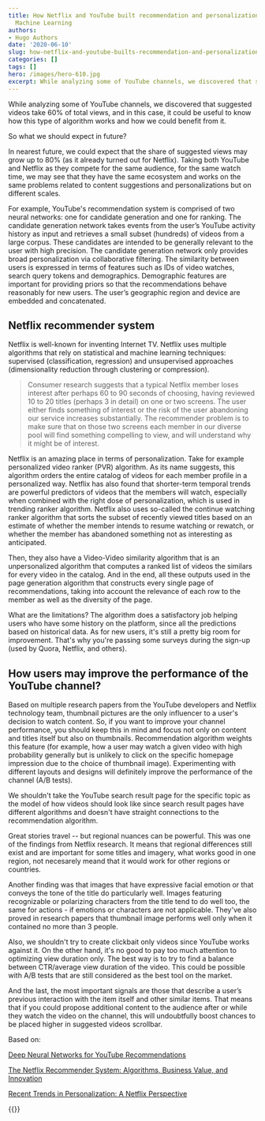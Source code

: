 ```yaml
---
title: How Netflix and YouTube built recommendation and personalization systems with
  Machine Learning
authors: 
- Hugo Authors
date: '2020-06-10'
slug: how-netflix-and-youtube-builts-recommendation-and-personalization-systems-with-machine-learning
categories: []
tags: []
hero: /images/hero-610.jpg
excerpt: While analyzing some of YouTube channels, we discovered that suggested videos take 60% of total views, and in this case, it could be useful to know how this type of algorithm works and how we could benefit from it.
---
```


While analyzing some of YouTube channels, we discovered that suggested videos take 60% of total views, and in this case, it could be useful to know how this type of algorithm works and how we could benefit from it.

So what we should expect in future? 

In nearest future, we could expect that the share of suggested views may grow up to 80% (as it already turned out for Netflix). Taking both YouTube and Netflix as they compete for the same audience, for the same watch time, we may see that they have the same ecosystem and works on the same problems related to content suggestions and personalizations but on different scales. 

For example, YouTube's recommendation system is comprised of two neural networks: one for candidate generation and one for ranking. The candidate generation network takes events from the user’s YouTube activity history as input and retrieves a small subset (hundreds) of videos from a large corpus. These candidates are intended to be generally relevant to the user with high precision. The candidate generation network only provides broad personalization via collaborative filtering. The similarity between users is expressed in terms of features such as IDs of video watches, search query tokens and demographics. Demographic features are important for providing priors so that the recommendations behave reasonably for new users. The user’s geographic region and device are embedded and concatenated. 

## Netflix recommender system

Netflix is well-known for inventing Internet TV. Netflix uses multiple algorithms that rely on statistical and machine learning techniques: supervised (classification, regression) and unsupervised approaches (dimensionality reduction through clustering or compression).

>Consumer research suggests that a typical Netflix member loses interest after perhaps 60 to 90 seconds of choosing, having reviewed 10 to 20 titles (perhaps 3 in detail) on one or two screens. The user either finds something of interest or the risk of the user
abandoning our service increases substantially. The recommender problem is to make sure that on those two screens each member in our diverse pool will find something compelling to view, and will understand why it might be of interest.

Netflix is an amazing place in terms of personalization. Take for example personalized video ranker (PVR) algorithm. As its name suggests, this algorithm orders the entire catalog of videos for each member profile in a personalized way.
Netflix has also found that shorter-term temporal trends are powerful predictors of videos that the members will watch, especially when combined with the right dose of personalization, which is used in trending ranker algorithm. Netflix also uses so-called the continue watching ranker algorithm that sorts the subset of recently viewed titles based on an estimate of whether the member intends to resume watching or rewatch, or whether the member has abandoned something not as interesting as anticipated.

Then, they also have a Video-Video similarity algorithm that is an unpersonalized algorithm that computes a ranked list of videos the similars for every video in the catalog. And in the end, all these outputs used in the page generation algorithm that constructs every single page of recommendations, taking into account the relevance of each row to the member as well as the diversity of the page.


What are the limitations?
The algorithm does a satisfactory job helping users who have some history on the platform, since all the predictions based on historical data. As for new users, it's still a pretty big room for improvement. That's why you're passing some surveys during the sign-up (used by Quora, Netflix, and others).

## How users may improve the performance of the YouTube channel?

Based on multiple research papers from the YouTube developers and Netflix technology team, thumbnail pictures are the only influencer to a user's decision to watch content. So, if you want to improve your channel performance, you should keep this in mind and focus not only on content and titles itself but also on thumbnails. Recommendation algorithm weights this feature (for example, how a user may watch a given video with high probability generally but is unlikely to click on the specific homepage impression due to the choice of thumbnail image). Experimenting with different layouts and designs will definitely improve the performance of the channel (A/B tests). 

We shouldn't take the YouTube search result page for the specific topic as the model of how videos should look like since search result pages have different algorithms and doesn't have straight connections to the recommendation algorithm.

Great stories travel -- but regional nuances can be powerful. This was one of the findings from Netflix research. It means that regional differences still exist and are important for some titles and imagery, what works good in one region, not necesarely meand that it would work for other regions or countries. 

Another finding was that images that have expressive facial emotion or that conveys the tone of the title do particularly well. Images featuring recognizable or polarizing characters from the title tend to do well too, the same for actions - if emotions or characters are not applicable. 
They've also proved in research papers that thumbnail image performs well only when it contained no more than 3 people.

Also, we shouldn't try to create clickbait only videos since YouTube works against it. On the other hand, it's no good to pay too much attention to optimizing view duration only. The best way is to try to find a balance between CTR/average view duration of the video. This could be possible with A/B tests that are still considered as the best tool on the market. 

And the last, the most important signals are those that describe a user’s previous interaction with the item itself and other similar items. That means that if you could propose additional content to the audience after or while they watch the video on the channel, this will undoubtfully boost chances to be placed higher in suggested videos scrollbar.

Based on:


[Deep Neural Networks for YouTube Recommendations](https://static.googleusercontent.com/media/research.google.com/en//pubs/archive/45530.pdf)

[The Netflix Recommender System: Algorithms, Business Value, and Innovation](https://dl.acm.org/doi/pdf/10.1145/2843948)

[Recent Trends in Personalization: A Netflix Perspective](https://www.slideshare.net/justinbasilico/recent-trends-in-personalization-a-netflix-perspective)





{{<subscribe email = "your@email.com">}}


